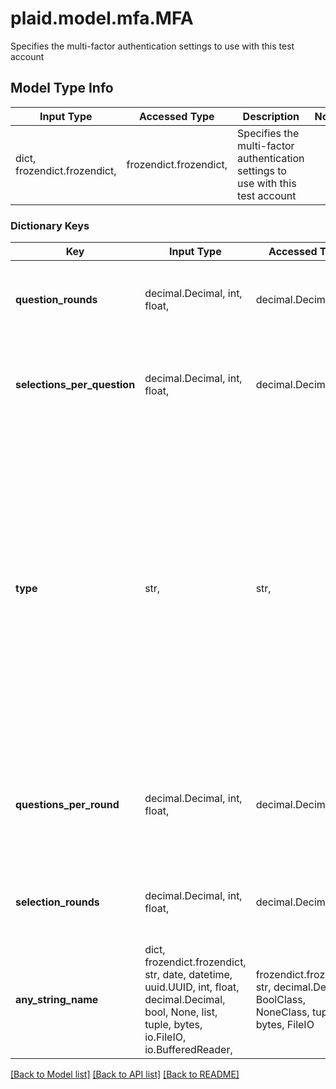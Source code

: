 # plaid.model.mfa.MFA

Specifies the multi-factor authentication settings to use with this test account

## Model Type Info
Input Type | Accessed Type | Description | Notes
------------ | ------------- | ------------- | -------------
dict, frozendict.frozendict,  | frozendict.frozendict,  | Specifies the multi-factor authentication settings to use with this test account | 

### Dictionary Keys
Key | Input Type | Accessed Type | Description | Notes
------------ | ------------- | ------------- | ------------- | -------------
**question_rounds** | decimal.Decimal, int, float,  | decimal.Decimal,  | Number of rounds of questions. Required if value of &#x60;type&#x60; is &#x60;questions&#x60;.  | 
**selections_per_question** | decimal.Decimal, int, float,  | decimal.Decimal,  | Number of available answers per question, used if &#x60;type&#x60; is &#x60;selection&#x60;. Defaults to 2.  | 
**type** | str,  | str,  | Possible values are &#x60;device&#x60;, &#x60;selections&#x60;, or &#x60;questions&#x60;.  If value is &#x60;device&#x60;, the MFA answer is &#x60;1234&#x60;.  If value is &#x60;selections&#x60;, the MFA answer is always the first option.  If value is &#x60;questions&#x60;, the MFA answer is  &#x60;answer_&lt;i&gt;_&lt;j&gt;&#x60; for the j-th question in the i-th round, starting from 0. For example, the answer to the first question in the second round is &#x60;answer_1_0&#x60;. | 
**questions_per_round** | decimal.Decimal, int, float,  | decimal.Decimal,  | Number of questions per round. Required if value of &#x60;type&#x60; is &#x60;questions&#x60;. If value of type is &#x60;selections&#x60;, default value is 2. | 
**selection_rounds** | decimal.Decimal, int, float,  | decimal.Decimal,  | Number of rounds of selections, used if &#x60;type&#x60; is &#x60;selections&#x60;. Defaults to 1. | 
**any_string_name** | dict, frozendict.frozendict, str, date, datetime, uuid.UUID, int, float, decimal.Decimal, bool, None, list, tuple, bytes, io.FileIO, io.BufferedReader,  | frozendict.frozendict, str, decimal.Decimal, BoolClass, NoneClass, tuple, bytes, FileIO | any string name can be used but the value must be the correct type | [optional]

[[Back to Model list]](../../README.md#documentation-for-models) [[Back to API list]](../../README.md#documentation-for-api-endpoints) [[Back to README]](../../README.md)

